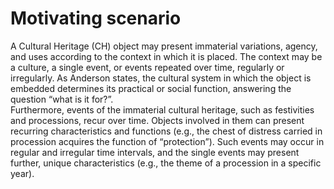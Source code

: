 # Motivating scenario

A Cultural Heritage (CH) object may present immaterial variations, agency, and uses according to the context in which it is placed. The context may be a culture, a single event, or events repeated over time, regularly or irregularly. As Anderson states, the cultural system in which the object is embedded determines its practical or social function, answering the question “what is it for?”.   
Furthermore, events of the immaterial cultural heritage, such as festivities and processions, recur over time. Objects involved in them can present recurring characteristics and functions (e.g., the chest of distress carried in procession acquires the function of “protection”). Such events may occur in regular and irregular time intervals, and the single events may present further, unique characteristics (e.g., the theme of a procession in a specific year). 
